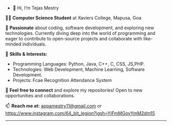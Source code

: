- 👋 Hi, I’m Tejas Mestry

👨‍💻 **Computer Science Student** at Xaviers College, Mapusa, Goa

🌟 **Passionate** about coding, software development, and exploring new technologies. Currently diving deep into the world of programming and eager to contribute to open-source projects and collaborate with like-minded individuals.

🔧 **Skills & Interests:**
- Programming Languages: Python, Java, C++, C, CSS, JS,PHP.
- Technologies: Web Development, Machine Learning, Software Development.
- Projects: Fcae Recognition Attendance System

💬 **Feel free to connect** and explore my repositories! Open to new opportunities and collaborations.

📫 **Reach me at:** appamestry11@gmail.com or https://www.instagram.com/64_bit_legion?igsh=YjFmMGoyYmM2dm15

---



<!---
Apamestry/Apamestry is a ✨ special ✨ repository because its `README.md` (this file) appears on your GitHub profile.
You can click the Preview link to take a look at your changes.
--->

